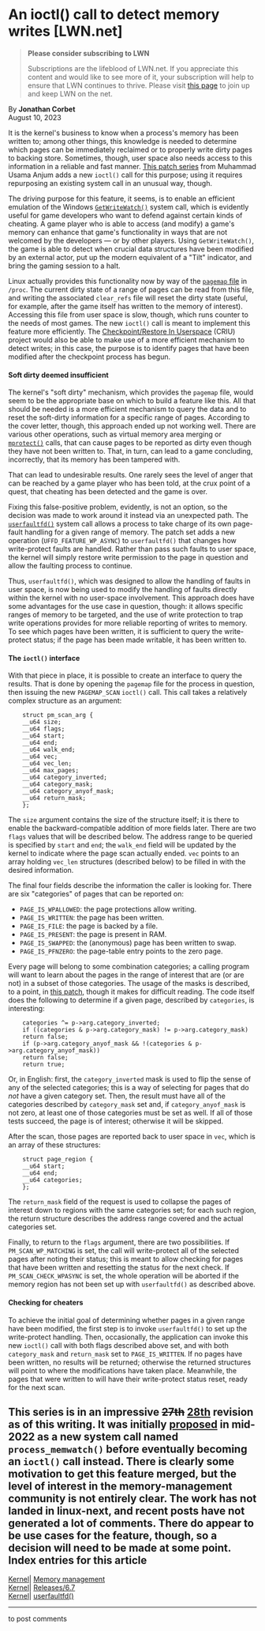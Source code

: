 # An ioctl() call to detect memory writes [LWN.net]

> **Please consider subscribing to LWN**
> 
> Subscriptions are the lifeblood of LWN.net. If you appreciate this content and would like to see more of it, your subscription will help to ensure that LWN continues to thrive. Please visit [this page](/Promo/nst-nag1/subscribe) to join up and keep LWN on the net. 

By **Jonathan Corbet**  
August 10, 2023 

It is the kernel's business to know when a process's memory has been written to; among other things, this knowledge is needed to determine which pages can be immediately reclaimed or to properly write dirty pages to backing store. Sometimes, though, user space also needs access to this information in a reliable and fast manner. [This patch series](/ml/linux-mm/20230808104309.357852-1-usama.anjum@collabora.com/) from Muhammad Usama Anjum adds a new `ioctl()` call for this purpose; using it requires repurposing an existing system call in an unusual way, though. 

The driving purpose for this feature, it seems, is to enable an efficient emulation of the Windows [`GetWriteWatch()`](https://learn.microsoft.com/en-us/windows/win32/api/memoryapi/nf-memoryapi-getwritewatch) system call, which is evidently useful for game developers who want to defend against certain kinds of cheating. A game player who is able to access (and modify) a game's memory can enhance that game's functionality in ways that are not welcomed by the developers — or by other players. Using `GetWriteWatch()`, the game is able to detect when crucial data structures have been modified by an external actor, put up the modern equivalent of a "Tilt" indicator, and bring the gaming session to a halt. 

Linux actually provides this functionality now by way of the [`pagemap` file](https://docs.kernel.org/admin-guide/mm/soft-dirty.html) in `/proc`. The current dirty state of a range of pages can be read from this file, and writing the associated `clear_refs` file will reset the dirty state (useful, for example, after the game itself has written to the memory of interest). Accessing this file from user space is slow, though, which runs counter to the needs of most games. The new `ioctl()` call is meant to implement this feature more efficiently. The [Checkpoint/Restore In Userspace](https://criu.org/Main_Page) (CRIU) project would also be able to make use of a more efficient mechanism to detect writes; in this case, the purpose is to identify pages that have been modified after the checkpoint process has begun. 

#### Soft dirty deemed insufficient

The kernel's "soft dirty" mechanism, which provides the `pagemap` file, would seem to be the appropriate base on which to build a feature like this. All that should be needed is a more efficient mechanism to query the data and to reset the soft-dirty information for a specific range of pages. According to the cover letter, though, this approach ended up not working well. There are various other operations, such as virtual memory area merging or [`mprotect()`](https://man7.org/linux/man-pages/man2/mprotect.2.html) calls, that can cause pages to be reported as dirty even though they have not been written to. That, in turn, can lead to a game concluding, incorrectly, that its memory has been tampered with. 

That can lead to undesirable results. One rarely sees the level of anger that can be reached by a game player who has been told, at the crux point of a quest, that cheating has been detected and the game is over. 

Fixing this false-positive problem, evidently, is not an option, so the decision was made to work around it instead via an unexpected path. The [`userfaultfd()`](https://man7.org/linux/man-pages/man2/userfaultfd.2.html) system call allows a process to take charge of its own page-fault handling for a given range of memory. The patch set adds a new operation (`UFFD_FEATURE_WP_ASYNC`) to `userfaultfd()` that changes how write-protect faults are handled. Rather than pass such faults to user space, the kernel will simply restore write permission to the page in question and allow the faulting process to continue. 

Thus, `userfaultfd()`, which was designed to allow the handling of faults in user space, is now being used to modify the handling of faults directly within the kernel with no user-space involvement. This approach does have some advantages for the use case in question, though: it allows specific ranges of memory to be targeted, and the use of write protection to trap write operations provides for more reliable reporting of writes to memory. To see which pages have been written, it is sufficient to query the write-protect status; if the page has been made writable, it has been written to. 

#### The `ioctl()` interface

With that piece in place, it is possible to create an interface to query the results. That is done by opening the `pagemap` file for the process in question, then issuing the new `PAGEMAP_SCAN` `ioctl()` call. This call takes a relatively complex structure as an argument: 
    
    
        struct pm_scan_arg {
    	__u64 size;
    	__u64 flags;
    	__u64 start;
    	__u64 end;
    	__u64 walk_end;
    	__u64 vec;
    	__u64 vec_len;
    	__u64 max_pages;
    	__u64 category_inverted;
    	__u64 category_mask;
    	__u64 category_anyof_mask;
    	__u64 return_mask;
        };
    

The `size` argument contains the size of the structure itself; it is there to enable the backward-compatible addition of more fields later. There are two `flags` values that will be described below. The address range to be queried is specified by `start` and `end`; the `walk_end` field will be updated by the kernel to indicate where the page scan actually ended. `vec` points to an array holding `vec_len` structures (described below) to be filled in with the desired information. 

The final four fields describe the information the caller is looking for. There are six "categories" of pages that can be reported on: 

  * `PAGE_IS_WPALLOWED`: the page protections allow writing. 
  * `PAGE_IS_WRITTEN`: the page has been written. 
  * `PAGE_IS_FILE`: the page is backed by a file. 
  * `PAGE_IS_PRESENT`: the page is present in RAM. 
  * `PAGE_IS_SWAPPED`: the (anonymous) page has been written to swap. 
  * `PAGE_IS_PFNZERO`: the page-table entry points to the zero page. 



Every page will belong to some combination categories; a calling program will want to learn about the pages in the range of interest that are (or are not) in a subset of those categories. The usage of the masks is described, to a point, in [this patch](/ml/linux-mm/20230808104309.357852-6-usama.anjum@collabora.com/), though it makes for difficult reading. The code itself does the following to determine if a given page, described by `categories`, is interesting: 
    
    
        categories ^= p->arg.category_inverted;
        if ((categories & p->arg.category_mask) != p->arg.category_mask)
    	return false;
        if (p->arg.category_anyof_mask && !(categories & p->arg.category_anyof_mask))
    	return false;
        return true;
    

Or, in English: first, the `category_inverted` mask is used to flip the sense of any of the selected categories; this is a way of selecting for pages that do _not_ have a given category set. Then, the result must have all of the categories described by `category_mask` set and, if `category_anyof_mask` is not zero, at least one of those categories must be set as well. If all of those tests succeed, the page is of interest; otherwise it will be skipped. 

After the scan, those pages are reported back to user space in `vec`, which is an array of these structures: 
    
    
        struct page_region {
    	__u64 start;
    	__u64 end;
    	__u64 categories;
        };
    

The `return_mask` field of the request is used to collapse the pages of interest down to regions with the same categories set; for each such region, the return structure describes the address range covered and the actual categories set. 

Finally, to return to the `flags` argument, there are two possibilities. If `PM_SCAN_WP_MATCHING` is set, the call will write-protect all of the selected pages after noting their status; this is meant to allow checking for pages that have been written and resetting the status for the next check. If `PM_SCAN_CHECK_WPASYNC` is set, the whole operation will be aborted if the memory region has not been set up with `userfaultfd()` as described above. 

#### Checking for cheaters

To achieve the initial goal of determining whether pages in a given range have been modified, the first step is to invoke `userfaultfd()` to set up the write-protect handling. Then, occasionally, the application can invoke this new `ioctl()` call with both flags described above set, and with both `category_mask` and `return_mask` set to `PAGE_IS_WRITTEN`. If no pages have been written, no results will be returned; otherwise the returned structures will point to where the modifications have taken place. Meanwhile, the pages that were written to will have their write-protect status reset, ready for the next scan. 

This series is in an impressive ~~27th~~ [28th](/ml/linux-kernel/20230809061603.1969154-1-usama.anjum@collabora.com/) revision as of this writing. It was initially [proposed](/ml/linux-kernel/20220726161854.276359-1-usama.anjum@collabora.com/) in mid-2022 as a new system call named `process_memwatch()` before eventually becoming an `ioctl()` call instead. There is clearly some motivation to get this feature merged, but the level of interest in the memory-management community is not entirely clear. The work has not landed in linux-next, and recent posts have not generated a lot of comments. There do appear to be use cases for the feature, though, so a decision will need to be made at some point.  
Index entries for this article  
---  
[Kernel](/Kernel/Index)| [Memory management](/Kernel/Index#Memory_management)  
[Kernel](/Kernel/Index)| [Releases/6.7](/Kernel/Index#Releases-6.7)  
[Kernel](/Kernel/Index)| [userfaultfd()](/Kernel/Index#userfaultfd)  
  


* * *

to post comments 
